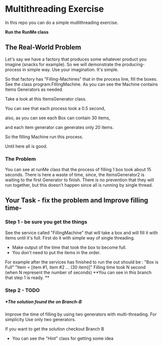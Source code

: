 # Multithreading Exercise 
In this repo you can do a simple mutlithreading exercise. 


**Run the RunMe class**

## The Real-World Problem 
Let's say we have a factory that produces some whatever product you imagine (snacks for example).
So we will demonstrate the producing-process in simple way. Use your imagination. It's simple. 

So that factory has "Filling-Machines" that in the process line, fill the boxes.
See the class program.FillingMachine. As you can see the Machine contains Items Generators as needed. 

Take a look at this ItemsGenerator class. 

You can see that each process took a 0.5 second,

also, as you can see each Box can contain 30 items,

and each item generator can generates only 20 items. 

So the filling Machine run this process. 

Until here all is good. 

### The Problem 
You can see at runMe class that the process of filling 1 box took about 15 seconds. There is here a waste of time, 
since, the ItemsGenerator2 is waiting to the first Generator to finish. There is no prevention that they will run together,
but this doesn't happen since all is running by single thread.

## Your Task - fix the problem and Improve filling time- 
### Step 1 - be sure you get the things
See the service called "FillingMachine"  that will take a box and will fill it with items until it's full. 
First do it with simple way  of single threading. 
- Make output of the time that took the box to become full. 
- You don't need to put the items in the order. 

For example after the services has finished to run 
the out should be : 
"Box is Full"
"Item = [item #1, item #2 ... (30 item)]"
Filling time took N second (when N represent the number of seconds)
**You can see in this branch that step 1 is ready. **


### Step 2 - TODO
##### *The solution found the on Branch-B
 

Improve the time of filling by using two generators with multi-threading. For simplicity Use only two generators.  

If you want to get the solution checkout Branch B

* You can see the "Hint" class for getting some idea

 